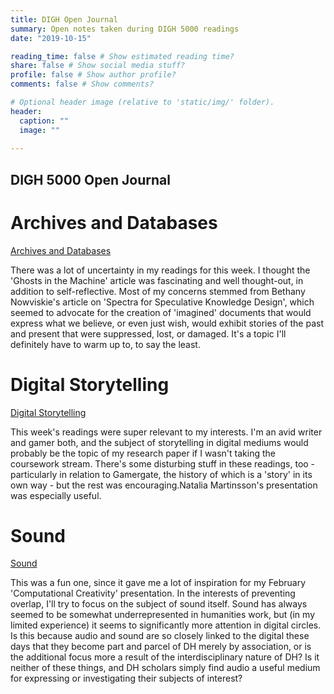 ```yaml
---
title: DIGH Open Journal
summary: Open notes taken during DIGH 5000 readings
date: "2019-10-15"

reading_time: false # Show estimated reading time?
share: false # Show social media stuff?
profile: false # Show author profile?
comments: false # Show comments?

# Optional header image (relative to 'static/img/' folder).
header:
  caption: ""
  image: ""
 
---  
```

## DIGH 5000 Open Journal 

# Archives and Databases
[Archives and Databases](https://nickmcneilly.github.io/openjournal/OJ1.html)

There was a lot of uncertainty in my readings for this week. I thought the  'Ghosts in the Machine' article was fascinating and well thought-out, in addition to self-reflective. Most of my concerns stemmed from Bethany Nowviskie's article on 'Spectra for Speculative Knowledge Design', which seemed to advocate for the creation of 'imagined' documents that would express what we believe, or even just wish, would exhibit stories of the past and present that were suppressed, lost, or damaged. It's a topic I'll definitely have to warm up to, to say the least.

# Digital Storytelling
[Digital Storytelling](https://nickmcneilly.github.io/openjournal/OJ2.html)

This week's readings were super relevant to my interests. I'm an avid writer and gamer both, and the subject of storytelling in digital mediums would probably be the topic of my research paper if I wasn't taking the coursework stream. There's some disturbing stuff in these readings, too - particularly in relation to Gamergate, the history of which is a 'story' in its own way - but the rest was encouraging.Natalia Martinsson's presentation was especially useful.

# Sound
[Sound](https://nickmcneilly.github.io/openjournal/OJ3.html)

This was a fun one, since it gave me a lot of inspiration for my February 'Computational Creativity' presentation. In the interests of preventing overlap, I'll try to focus on the subject of sound itself. Sound has always seemed to be somewhat underrepresented in humanities work, but (in my limited experience) it seems to significantly more attention in digital circles. Is this because audio and sound are so closely linked to the digital these days that they become part and parcel of DH merely by association, or is the additional focus more a result of the interdisciplinary nature of DH? Is it neither of these things, and DH scholars simply find audio a useful medium for expressing or investigating their subjects of interest?
